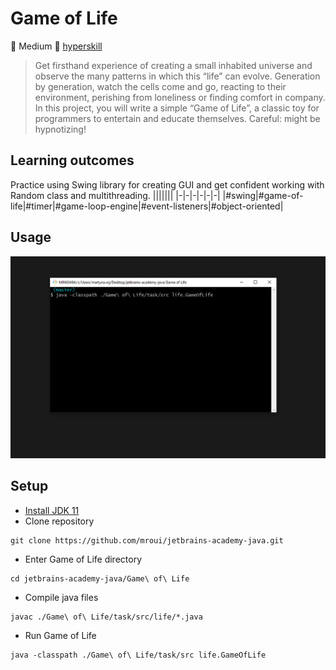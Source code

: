 # Game of Life
:muscle: Medium :link: [hyperskill](https://hyperskill.org/projects/54)

>Get firsthand experience of creating a small inhabited universe and observe the many patterns in which this “life” can evolve. Generation by generation, watch the cells come and go, reacting to their environment, perishing from loneliness or finding comfort in company. In this project, you will write a simple “Game of Life”, a classic toy for programmers to entertain and educate themselves. Careful: might be hypnotizing!

## Learning outcomes
Practice using Swing library for creating GUI and get confident working with Random class and multithreading.
|||||||
|-|-|-|-|-|-|
|#swing|#game-of-life|#timer|#game-loop-engine|#event-listeners|#object-oriented|

## Usage
![Game of Life demo gif](demo.gif)

## Setup
* [Install JDK 11](https://www.oracle.com/java/technologies/javase-jdk11-downloads.html)
* Clone repository
```
git clone https://github.com/mroui/jetbrains-academy-java.git
```
* Enter Game of Life directory
```
cd jetbrains-academy-java/Game\ of\ Life
```
* Compile java files
```
javac ./Game\ of\ Life/task/src/life/*.java
```
* Run Game of Life
```
java -classpath ./Game\ of\ Life/task/src life.GameOfLife
```
